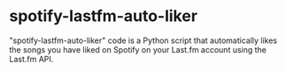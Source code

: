 # spotify-lastfm-auto-liker
"spotify-lastfm-auto-liker" code is a Python script that automatically likes the songs you have liked on Spotify on your Last.fm account using the Last.fm API.
